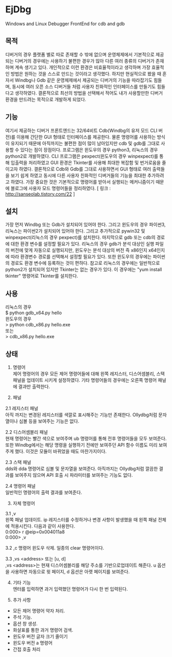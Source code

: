 # EjDbg
Windows and Linux Debugger FrontEnd for cdb and gdb




## 목적
  디버거의 경우 플랫폼 별로 따로 존재할 수 밖에 없으며 운영체제에서 기본적으로 제공되는 디버거의 경우에는 사용하기 불편한 경우가 많아 다른 여러 종류의 디버거가 존재하며 계속 생기고 있다. 개인적으로 이런 환경은 비효율적이라고 생각하며 가장 효율적인 방법은 원하는 것을 스스로 만드는 것이라고 생각했다. 하지만 현실적으로 봤을 때 혼자서 Windbg나 Gdb 같은 운영체제에서 제공되는 디버거의 기능을 따라잡기도 힘들며, 동시에 여러 오픈 소스 디버거들 처럼 사용자 친화적인 인터페이스를 만들기도 힘들다고 생각하였다. 결론적으로 최선의 방법을 선택해서 적어도 내가 사용할만한 디버거 환경을 만드려는 목적으로 개발하게 되었다.




## 기능
  여기서 제공하는 디버거 프론트엔드는 32/64비트 Cdb(Windbg의 유저 모드 CLI 버전)를 이용해 간단한 GUI 형태로 인터페이스를 제공한다. 물론 명령어를 사용하는 방식이 유지되기 때문에 아직까지는 불편한 점이 많이 남아있지만 cdb 및 gdb를 그대로 사용할 수 있다는 점이 장점이다. 프로그램은 윈도우의 경우 python3, 리눅스의 경우 python2로 개발하였다. CLI 프로그램은 pexpect(윈도우의 경우 winpexpect)를 통해 입출력을 처리하였고 GUI 환경은 Tkinter를 사용해 최대한 복잡함 및 번거로움을 줄이고자 하였다. 결론적으로 Cdb와 Gdb를 그대로 사용하면서 GUI 형태로 여러 출력들을 보기 쉽게 하였고 동시에 다른 사용자 친화적인 디버거들의 기능을 최대한 추가하려고 하였다. 가장 중요한 것은 기본적으로 명령어를 받아서 실행되는 메커니즘이기 때문에 블로그에 사용자 모드 명령어들을 정리하였다. [ 링크 : http://sanseolab.tistory.com/22 ]




## 설치
  가장 먼저 Windbg 또는 Gdb가 설치되어 있어야 한다. 그리고 윈도우의 경우 파이썬3, 리눅스는 파이썬2가 설치되어 있어야 한다. 그리고 추가적으로 pywin32 및 winpexpect(리눅스의 경우 pexpect)를 설치한다. 마지막으로 gdb 또는 cdb의 경로에 대한 환경 변수를 설정할 필요가 있다. 리눅스의 경우 gdb가 분석 대상인 실행 파일의 버전에 맞게 자동으로 실행되지만, 윈도우는 분석 대상의 버전 즉 x86인지 x64인지에 따라 환경변수 경로를 선택해서 설정할 필요가 있다. 또한 윈도우의 경우에는 파이썬의 경로도 환경 변수에 등록하는 것이 편하다. 참고로 리눅스의 경우에는 일반적으로 python2가 설치되어 있지만 Tkinter는 없는 경우가 있다. 이 경우에는 "yum install tkinter" 명령어로 Tkinter를 설치한다.




## 사용
리눅스의 경우<br>
$ python gdb_x64.py hello<br>
윈도우의 경우<br>
\> python cdb_x86.py hello.exe<br>
또는<br>
\> cdb_x86.py hello.exe<br>




## 상태
1. 명령어<br>
  제어 명령어의 경우 모든 제어 명령어들에 대해 왼쪽 레지스터, 디스어셈블리, 스택 패널을 업데이트 시키게 설정하였다. 기타 명령어들의 경우에는 오른쪽 명령어 패널에 결과만 출력한다.


2. 패널

2.1 레지스터 패널<br>
  아직 까지는 변경된 레지스터를 색깔로 표시해주는 기능만 존재한다. Ollydbg처럼 문자열이나 심볼 등을 보여주는 기능은 없다.

2.2 디스어셈블리 패널<br>
  현재 명령어는 빨간 색으로 보여주며 ub 명령어를 통해 전후 명령어들을 모두 보여준다. 또한 Windbg에서는 해당 명령을 실행하기 전에만 보여주던 API 함수 이름도 미리 보여주게 했다. 이것은 모듈이 바뀌었을 때도 마찬가지이다.

2.3 스택 패널<br>
  dds와 dda 명령어로 심볼 및 문자열을 보여준다. 아직까지는 Ollydbg처럼 깔끔한 결과를 보여주지 않으며 API 호출 시 파라미터를 보여주는 기능도 없다.

2.4 명령어 패널<br>
  일반적인 명령어의 출력 결과를 보여준다.


3. 자체 명령어

3.1 ,v<br>
  왼쪽 패널 업데이트. ip 레지스터를 수정하거나 변경 사항이 발생했을 때 왼쪽 패널 전체에 적용시킨다. 다음과 같이 사용한다.<br>
0:000> r @eip=0x004011a8<br>
0:000> ,v

3.2 ,c
  명령어 윈도우 삭제. 일종의 clear 명령어이다.

3.3 ,vs \<address\> 또는 [u, d]<br>
  ,vs \<address\>는 현재 디스어셈블리를 해당 주소를 기반으로업데이트 해준다. u 옵션을 사용하면 자동으로 윗 페이지, d 옵션은 아랫 페이지를 보여준다.


4. 기타 기능<br>
  엔터를 입력하면 과거 입력했던 명령어가 다시 한 번 입력된다.


5. 추가 사항
- 모든 제어 명령어 약자 처리.
- 주석 기능.
- 옵션 창 생성.
- 화살표를 통한 과거 명령어 검색.
- 윈도우 버전 글자 크기 줄이기
- 윈도우 버전 a 명령어
- 간접 호출 처리
